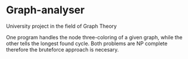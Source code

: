 # Graph-analyser
University project in the field of Graph Theory

One program handles the node three-coloring of a given graph, while the other tells the longest found cycle. Both problems are NP complete therefore the bruteforce approach is necesary. 
